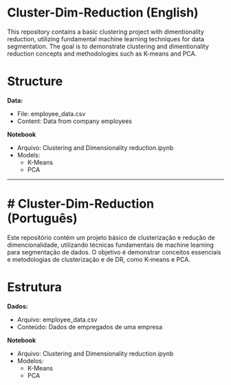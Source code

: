 # Cluster-Dim-Reduction (English)
This repository contains a basic clustering project with dimentionality reduction, utilizing fundamental machine learning techniques for data segmentation. The goal is to demonstrate clustering and dimentionality reduction concepts and methodologies such as K-means and PCA.

# Structure

**Data:**
- File: employee_data.csv
- Content: Data from company employees

**Notebook**
- Arquivo: Clustering and Dimensionality reduction.ipynb
- Models:
    - K-Means
    - PCA

---

# # Cluster-Dim-Reduction (Português)

Este repositório contém um projeto básico de clusterização e redução de dimencionalidade, utilizando técnicas fundamentais de machine learning para segmentação de dados. O objetivo é demonstrar conceitos essenciais e metodologias de clusterização e de DR, como K-means e PCA.

# Estrutura

**Dados:**
- Arquivo: employee_data.csv
- Conteúdo: Dados de empregados de uma empresa

**Notebook**
- Arquivo: Clustering and Dimensionality reduction.ipynb
- Modelos:
    - K-Means
    - PCA